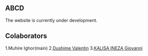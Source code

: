 
## ABCD

The website is currently under development.

## Colaborators

1.Muhire Ighor(main) 
2.[Dushime Valentin](https://github.com/valentindush)
3.[KALISA INEZA Giovanni](https://github.com/the-coder-kalisa)
